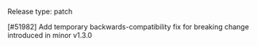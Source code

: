 Release type: patch

[#51982] Add temporary backwards-compatibility fix for breaking change introduced in minor v1.3.0
